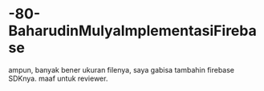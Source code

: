 # -80-BaharudinMulyaImplementasiFirebase

ampun, banyak bener ukuran filenya, saya gabisa tambahin firebase SDKnya.
maaf untuk reviewer.
